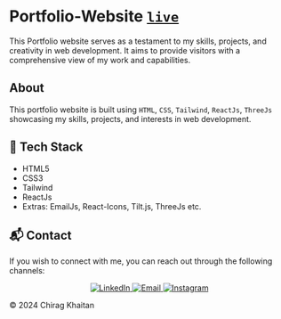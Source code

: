 # Portfolio-Website [```live```](https://portfolio-chirag.vercel.app)

This Portfolio website serves as a testament to my skills, projects, and creativity in web development. It aims to provide visitors with a comprehensive view of my work and capabilities.


## About

This portfolio website is built using ```HTML```, ```CSS```, ```Tailwind```, ```ReactJs```, ```ThreeJs``` showcasing my skills, projects, and interests in web development.

## 📌 Tech Stack

- HTML5
- CSS3
- Tailwind
- ReactJs
- Extras: EmailJs, React-Icons, Tilt.js, ThreeJs etc.

## 📬 Contact

If you wish to connect with me, you can reach out through the following channels:

<div align="center">
  <a href="https://www.linkedin.com/in/chirag-khaitan" target="_blank">
    <img alt="LinkedIn" src="https://img.shields.io/badge/linkedin%20-%230077B5.svg?&style=for-the-badge&logo=linkedin&logoColor=white" />
  </a>
  
  <a href="mailto:chiragkhaitan2014@gmail.com" target="_blank">
    <img alt="Email" src="https://img.shields.io/badge/Gmail-D14836?style=for-the-badge&logo=gmail&logoColor=white" />
  </a>
  
  <a href="https://www.instagram.com/thechiragkhaitan" target="_blank">
    <img alt="Instagram" src="https://img.shields.io/badge/Instagram-%23E4405F?style=for-the-badge&logo=instagram&logoColor=white" />
  </a>
</div>


© 2024 Chirag Khaitan
